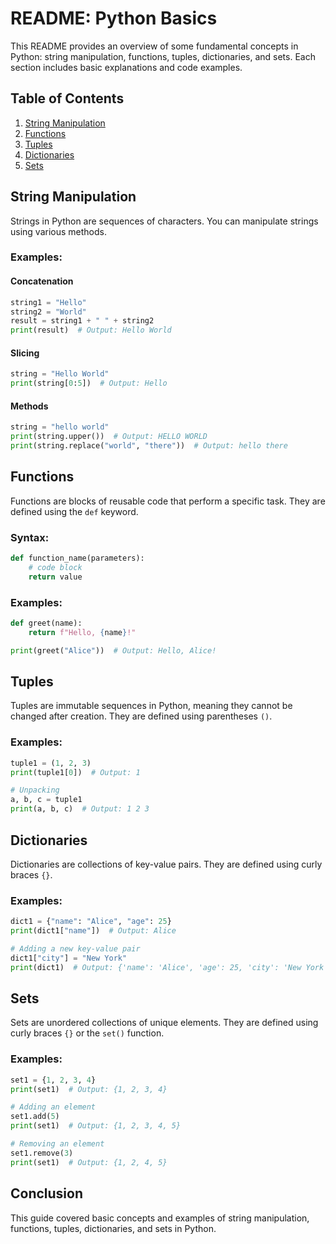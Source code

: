 # README: Python Basics

This README provides an overview of some fundamental concepts in Python: string manipulation, functions, tuples, dictionaries, and sets. Each section includes basic explanations and code examples.

## Table of Contents

1. [String Manipulation](#string-manipulation)
2. [Functions](#functions)
3. [Tuples](#tuples)
4. [Dictionaries](#dictionaries)
5. [Sets](#sets)

## String Manipulation

Strings in Python are sequences of characters. You can manipulate strings using various methods.

### Examples:

#### Concatenation
```python
string1 = "Hello"
string2 = "World"
result = string1 + " " + string2
print(result)  # Output: Hello World
```

#### Slicing
```python
string = "Hello World"
print(string[0:5])  # Output: Hello
```

#### Methods
```python
string = "hello world"
print(string.upper())  # Output: HELLO WORLD
print(string.replace("world", "there"))  # Output: hello there
```

## Functions

Functions are blocks of reusable code that perform a specific task. They are defined using the `def` keyword.

### Syntax:
```python
def function_name(parameters):
    # code block
    return value
```

### Examples:
```python
def greet(name):
    return f"Hello, {name}!"

print(greet("Alice"))  # Output: Hello, Alice!
```

## Tuples

Tuples are immutable sequences in Python, meaning they cannot be changed after creation. They are defined using parentheses `()`.

### Examples:
```python
tuple1 = (1, 2, 3)
print(tuple1[0])  # Output: 1

# Unpacking
a, b, c = tuple1
print(a, b, c)  # Output: 1 2 3
```

## Dictionaries

Dictionaries are collections of key-value pairs. They are defined using curly braces `{}`.

### Examples:
```python
dict1 = {"name": "Alice", "age": 25}
print(dict1["name"])  # Output: Alice

# Adding a new key-value pair
dict1["city"] = "New York"
print(dict1)  # Output: {'name': 'Alice', 'age': 25, 'city': 'New York'}
```

## Sets

Sets are unordered collections of unique elements. They are defined using curly braces `{}` or the `set()` function.

### Examples:
```python
set1 = {1, 2, 3, 4}
print(set1)  # Output: {1, 2, 3, 4}

# Adding an element
set1.add(5)
print(set1)  # Output: {1, 2, 3, 4, 5}

# Removing an element
set1.remove(3)
print(set1)  # Output: {1, 2, 4, 5}
```

## Conclusion

This guide covered basic concepts and examples of string manipulation, functions, tuples, dictionaries, and sets in Python. 